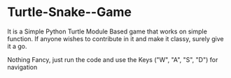 # Turtle-Snake--Game
It is a Simple Python Turtle Module Based game that works on simple function. If anyone wishes to contribute in it and make it classy, surely give it a go.


Nothing Fancy, just run the code and use the Keys ("W", "A", "S", "D") for navigation

